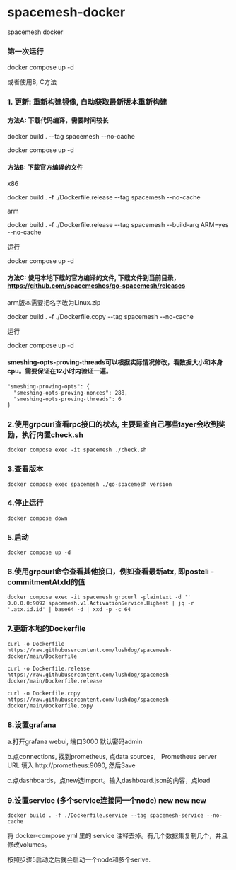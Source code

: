 # spacemesh-docker

spacemesh docker

### 第一次运行

docker compose up -d

或者使用B, C方法

### 1. 更新: 重新构建镜像, 自动获取最新版本重新构建

#### 方法A: 下载代码编译，需要时间较长
docker build . --tag spacemesh --no-cache

docker compose up -d

#### 方法B: 下载官方编译的文件
x86

docker build . -f ./Dockerfile.release --tag spacemesh --no-cache

arm

docker build . -f ./Dockerfile.release --tag spacemesh --build-arg ARM=yes --no-cache

运行

docker compose up -d

#### 方法C: 使用本地下载的官方编译的文件, 下载文件到当前目录，https://github.com/spacemeshos/go-spacemesh/releases

arm版本需要把名字改为Linux.zip

docker build . -f ./Dockerfile.copy --tag spacemesh --no-cache

运行

docker compose up -d

#### smeshing-opts-proving-threads可以根据实际情况修改，看数据大小和本身cpu。需要保证在12小时内验证一遍。
```
"smeshing-proving-opts": {
  "smeshing-opts-proving-nonces": 288,
  "smeshing-opts-proving-threads": 6
}
```

### 2.使用grpcurl查看rpc接口的状态, 主要是查自己哪些layer会收到奖励，执行内置check.sh

`docker compose exec -it spacemesh ./check.sh`

### 3.查看版本

`docker compose exec spacemesh ./go-spacemesh version`


### 4.停止运行

`docker compose down`

### 5.启动

`docker compose up -d`

### 6.使用grpcurl命令查看其他接口，例如查看最新atx, 即postcli -commitmentAtxId的值

`docker compose exec -it spacemesh grpcurl -plaintext -d '' 0.0.0.0:9092 spacemesh.v1.ActivationService.Highest | jq -r '.atx.id.id' | base64 -d | xxd -p -c 64`

### 7.更新本地的Dockerfile

`curl -o Dockerfile https://raw.githubusercontent.com/lushdog/spacemesh-docker/main/Dockerfile`

`curl -o Dockerfile.release https://raw.githubusercontent.com/lushdog/spacemesh-docker/main/Dockerfile.release`

`curl -o Dockerfile.copy https://raw.githubusercontent.com/lushdog/spacemesh-docker/main/Dockerfile.copy`

### 8.设置grafana

a.打开grafana webui, 端口3000 默认密码admin

b.点connections, 找到prometheus, 点data sources， Prometheus server URL 填入 http://prometheus:9090, 然后Save

c.点dashboards，点new选import。输入dashboard.json的内容，点load


### 9.设置service (多个service连接同一个node) new new new

`docker build . -f ./Dockerfile.service --tag spacemesh-service --no-cache`

将 docker-compose.yml 里的 service 注释去掉。有几个数据集复制几个，并且修改volumes。

按照步骤5启动之后就会启动一个node和多个serive.